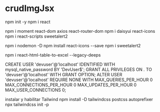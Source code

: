 # crudImgJsx

npm init -y
npm i react 

npm i moment react-dom axios react-router-dom
npm i daisyui react-icons 
npm i react-scripts sweetalert2


npm i nodemon -D
npm install react-icons --save
npm i sweetalert2

npm i react-html-table-to-excel --legacy-deeps



CREATE USER 'devuser'@'localhost' IDENTIFIED WITH mysql_native_password BY 'DevUser$';
GRANT ALL PRIVILEGES ON *.* TO 'devuser'@'localhost' WITH GRANT OPTION;
ALTER USER 'devuser'@'localhost' REQUIRE NONE WITH MAX_QUERIES_PER_HOUR 0 MAX_CONNECTIONS_PER_HOUR 0 MAX_UPDATES_PER_HOUR 0 MAX_USER_CONNECTIONS 0;



instalar y habilitar Tailwind
npm install -D tailwindcss postcss autoprefixer
npx tailwindcss init -p


 